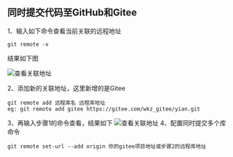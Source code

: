 ## 同时提交代码至GitHub和Gitee

1、输入如下命令查看当前关联的远程地址

```
git remote -v
```
结果如下图

![查看关联地址](/img/1.png)

2、添加新的关联地址，这里新增的是Gitee
```
git remote add 远程库名 远程库地址
eg: git remote add gitee https://gitee.com/wkz_gitee/yian.git
```
3、再输入步骤1的命令查看，结果如下
![查看关联地址](/img/2.png)
4、配置同时提交多个库命令
```
git remote set-url --add origin 你的gitee项目地址或步骤2的远程库地址
```

